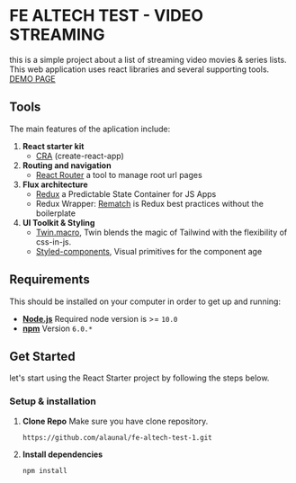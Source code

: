 # FE ALTECH TEST - VIDEO STREAMING
this is a simple project about a list of streaming video movies & series lists. This web application uses react libraries and several supporting tools. [DEMO PAGE](https://create-react-app.dev/ "https://create-react-app.dev/")

## Tools
The main features of the aplication include:

1. **React starter kit**
	 - [CRA](https://create-react-app.dev/ "https://create-react-app.dev/") (create-react-app)
2. **Routing and navigation**
	-   [React Router](https://github.com/ReactTraining/react-router)  a tool to manage root url pages
3. **Flux architecture**
	-   [Redux](https://redux.js.org/docs/introduction/) a Predictable State Container for JS Apps
	-   Redux Wrapper:  [Rematch](https://github.com/rematch/rematch) is Redux best practices without the boilerplate
4. **UI Toolkit & Styling**
	- [Twin.macro](https://github.com/ben-rogerson/twin.macro "https://github.com/ben-rogerson/twin.macro"), Twin blends the magic of Tailwind with the flexibility of css-in-js.
	- [Styled-components](https://styled-components.com/ "https://styled-components.com/"), Visual primitives for the component age

## Requirements

This should be installed on your computer in order to get up and running:

- **[Node.js](https://nodejs.org/en/)** Required node version is >= `10.0`
- **[npm](https://www.npmjs.com/)** Version `6.0.*`

## Get Started
let's start using the React Starter project by following the steps below.

### Setup & installation

1. **Clone Repo** Make sure you have clone repository.
	```
	https://github.com/alaunal/fe-altech-test-1.git
	```
2. **Install dependencies**
	```
	npm install
	```
